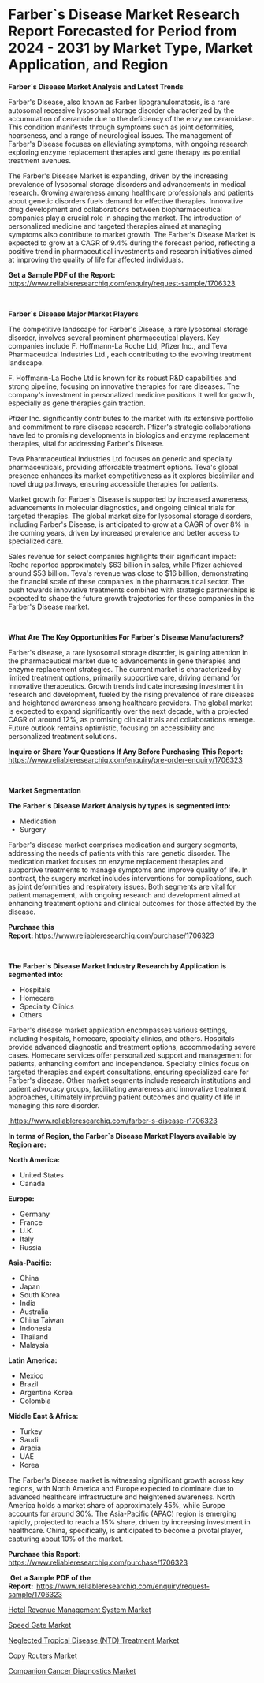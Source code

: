 <p><h1>Farber`s Disease Market Research Report Forecasted for Period from 2024 -  2031 by Market Type, Market Application, and Region</h1></p><p><strong>Farber`s Disease Market Analysis and Latest Trends</strong></p>
<p><p>Farber's Disease, also known as Farber lipogranulomatosis, is a rare autosomal recessive lysosomal storage disorder characterized by the accumulation of ceramide due to the deficiency of the enzyme ceramidase. This condition manifests through symptoms such as joint deformities, hoarseness, and a range of neurological issues. The management of Farber's Disease focuses on alleviating symptoms, with ongoing research exploring enzyme replacement therapies and gene therapy as potential treatment avenues.</p><p>The Farber's Disease Market is expanding, driven by the increasing prevalence of lysosomal storage disorders and advancements in medical research. Growing awareness among healthcare professionals and patients about genetic disorders fuels demand for effective therapies. Innovative drug development and collaborations between biopharmaceutical companies play a crucial role in shaping the market. The introduction of personalized medicine and targeted therapies aimed at managing symptoms also contribute to market growth. The Farber's Disease Market is expected to grow at a CAGR of 9.4% during the forecast period, reflecting a positive trend in pharmaceutical investments and research initiatives aimed at improving the quality of life for affected individuals.</p></p>
<p><strong>Get a Sample PDF of the Report:&nbsp;</strong> <a href="https://www.reliableresearchiq.com/enquiry/request-sample/1706323?utm_campaign=1461&utm_medium=2&utm_source=Github&utm_content=ia&utm_term=21102024&utm_id=farbers-disease">https://www.reliableresearchiq.com/enquiry/request-sample/1706323</a></p>
<p>&nbsp;</p>
<p><strong>Farber`s Disease Major Market Players</strong></p>
<p><p>The competitive landscape for Farber's Disease, a rare lysosomal storage disorder, involves several prominent pharmaceutical players. Key companies include F. Hoffmann-La Roche Ltd, Pfizer Inc., and Teva Pharmaceutical Industries Ltd., each contributing to the evolving treatment landscape.</p><p>F. Hoffmann-La Roche Ltd is known for its robust R&D capabilities and strong pipeline, focusing on innovative therapies for rare diseases. The company's investment in personalized medicine positions it well for growth, especially as gene therapies gain traction.</p><p>Pfizer Inc. significantly contributes to the market with its extensive portfolio and commitment to rare disease research. Pfizer's strategic collaborations have led to promising developments in biologics and enzyme replacement therapies, vital for addressing Farber's Disease.</p><p>Teva Pharmaceutical Industries Ltd focuses on generic and specialty pharmaceuticals, providing affordable treatment options. Teva's global presence enhances its market competitiveness as it explores biosimilar and novel drug pathways, ensuring accessible therapies for patients.</p><p>Market growth for Farber's Disease is supported by increased awareness, advancements in molecular diagnostics, and ongoing clinical trials for targeted therapies. The global market size for lysosomal storage disorders, including Farber's Disease, is anticipated to grow at a CAGR of over 8% in the coming years, driven by increased prevalence and better access to specialized care.</p><p>Sales revenue for select companies highlights their significant impact: Roche reported approximately $63 billion in sales, while Pfizer achieved around $53 billion. Teva's revenue was close to $16 billion, demonstrating the financial scale of these companies in the pharmaceutical sector. The push towards innovative treatments combined with strategic partnerships is expected to shape the future growth trajectories for these companies in the Farber's Disease market.</p></p>
<p>&nbsp;</p>
<p><strong>What Are The Key Opportunities For Farber`s Disease Manufacturers?</strong></p>
<p><p>Farber's disease, a rare lysosomal storage disorder, is gaining attention in the pharmaceutical market due to advancements in gene therapies and enzyme replacement strategies. The current market is characterized by limited treatment options, primarily supportive care, driving demand for innovative therapeutics. Growth trends indicate increasing investment in research and development, fueled by the rising prevalence of rare diseases and heightened awareness among healthcare providers. The global market is expected to expand significantly over the next decade, with a projected CAGR of around 12%, as promising clinical trials and collaborations emerge. Future outlook remains optimistic, focusing on accessibility and personalized treatment solutions.</p></p>
<p><strong>Inquire or Share Your Questions If Any Before Purchasing This Report:</strong> <a href="https://www.reliableresearchiq.com/enquiry/pre-order-enquiry/1706323?utm_campaign=1461&utm_medium=2&utm_source=Github&utm_content=ia&utm_term=21102024&utm_id=farbers-disease">https://www.reliableresearchiq.com/enquiry/pre-order-enquiry/1706323</a></p>
<p>&nbsp;</p>
<p><strong>Market Segmentation</strong></p>
<p><strong>The Farber`s Disease Market Analysis by types is segmented into:</strong></p>
<p><ul><li>Medication</li><li>Surgery</li></ul></p>
<p><p>Farber's disease market comprises medication and surgery segments, addressing the needs of patients with this rare genetic disorder. The medication market focuses on enzyme replacement therapies and supportive treatments to manage symptoms and improve quality of life. In contrast, the surgery market includes interventions for complications, such as joint deformities and respiratory issues. Both segments are vital for patient management, with ongoing research and development aimed at enhancing treatment options and clinical outcomes for those affected by the disease.</p></p>
<p><strong>Purchase this Report:&nbsp;</strong><a href="https://www.reliableresearchiq.com/purchase/1706323?utm_campaign=1461&utm_medium=2&utm_source=Github&utm_content=ia&utm_term=21102024&utm_id=farbers-disease">https://www.reliableresearchiq.com/purchase/1706323</a></p>
<p>&nbsp;</p>
<p><strong>The Farber`s Disease Market Industry Research by Application is segmented into:</strong></p>
<p><ul><li>Hospitals</li><li>Homecare</li><li>Specialty Clinics</li><li>Others</li></ul></p>
<p><p>Farber's disease market application encompasses various settings, including hospitals, homecare, specialty clinics, and others. Hospitals provide advanced diagnostic and treatment options, accommodating severe cases. Homecare services offer personalized support and management for patients, enhancing comfort and independence. Specialty clinics focus on targeted therapies and expert consultations, ensuring specialized care for Farber's disease. Other market segments include research institutions and patient advocacy groups, facilitating awareness and innovative treatment approaches, ultimately improving patient outcomes and quality of life in managing this rare disorder.</p></p>
<p><a href="https://www.reliableresearchiq.com/farber-s-disease-r1706323?utm_campaign=1461&utm_medium=2&utm_source=Github&utm_content=ia&utm_term=21102024&utm_id=farbers-disease">&nbsp;https://www.reliableresearchiq.com/farber-s-disease-r1706323</a></p>
<p><strong>In terms of Region, the Farber`s Disease Market Players available by Region are:</strong></p>
<p>
    <p> <strong> North America: </strong>
        <ul>
            <li>United States</li>
            <li>Canada</li>
        </ul>
        </p> 
    <p> <strong> Europe: </strong>
        <ul>
            <li>Germany</li>
            <li>France</li>
            <li>U.K.</li>
            <li>Italy</li>
            <li>Russia</li>
        </ul>
        </p> 
    <p> <strong> Asia-Pacific: </strong>
        <ul>
            <li>China</li>
            <li>Japan</li>
            <li>South Korea</li>
            <li>India</li>
            <li>Australia</li>
            <li>China Taiwan</li>
            <li>Indonesia</li>
            <li>Thailand</li>
            <li>Malaysia</li>
        </ul>
        </p> 
    <p> <strong> Latin America: </strong>
        <ul>
            <li>Mexico</li>
            <li>Brazil</li>
            <li>Argentina Korea</li>
            <li>Colombia</li>
        </ul>
        </p> 
    <p> <strong> Middle East & Africa: </strong>
        <ul>
            <li>Turkey</li>
            <li>Saudi</li>
            <li>Arabia</li>
            <li>UAE</li>
            <li>Korea</li>
        </ul>
    </p>
    </p>
<p><p>The Farber's Disease market is witnessing significant growth across key regions, with North America and Europe expected to dominate due to advanced healthcare infrastructure and heightened awareness. North America holds a market share of approximately 45%, while Europe accounts for around 30%. The Asia-Pacific (APAC) region is emerging rapidly, projected to reach a 15% share, driven by increasing investment in healthcare. China, specifically, is anticipated to become a pivotal player, capturing about 10% of the market.</p></p>
<p><strong>Purchase this Report: </strong><a href="https://www.reliableresearchiq.com/purchase/1706323?utm_campaign=1461&utm_medium=2&utm_source=Github&utm_content=ia&utm_term=21102024&utm_id=farbers-disease">https://www.reliableresearchiq.com/purchase/1706323</a></p>
<p>&nbsp;<strong>Get a Sample PDF of the Report:&nbsp;&nbsp;</strong><a href="https://www.reliableresearchiq.com/enquiry/request-sample/1706323?utm_campaign=1461&utm_medium=2&utm_source=Github&utm_content=ia&utm_term=21102024&utm_id=farbers-disease">https://www.reliableresearchiq.com/enquiry/request-sample/1706323</a></p>
<p><strong></strong></p>
<p><p><a href="https://www.linkedin.com/pulse/global-hotel-revenue-management-system-market-landscape-future-paqmc?utm_campaign=1461&utm_medium=2&utm_source=Github&utm_content=ia&utm_term=21102024&utm_id=farbers-disease">Hotel Revenue Management System Market</a></p><p><a href="https://issuu.com/reportprime-2/docs/speed-gate-market-size-2030.pptx_4b1474f3eaa932?utm_campaign=1461&utm_medium=2&utm_source=Github&utm_content=ia&utm_term=21102024&utm_id=farbers-disease">Speed Gate Market</a></p><p><a href="https://github.com/seemagartingsvo/Market-Research-Report-List-1/blob/main/neglected-tropical-disease-ntd-treatment-market.md?utm_campaign=1461&utm_medium=2&utm_source=Github&utm_content=ia&utm_term=21102024&utm_id=farbers-disease">Neglected Tropical Disease (NTD) Treatment Market</a></p><p><a href="https://issuu.com/reportprime-2/docs/copy-routers-market-size-2030.pptx_70c6d08aefaa90?utm_campaign=1461&utm_medium=2&utm_source=Github&utm_content=ia&utm_term=21102024&utm_id=farbers-disease">Copy Routers Market</a></p><p><a href="https://github.com/dave2as/Market-Research-Report-List-1/blob/main/companion-cancer-diagnostics-market.md?utm_campaign=1461&utm_medium=2&utm_source=Github&utm_content=ia&utm_term=21102024&utm_id=farbers-disease">Companion Cancer Diagnostics Market</a></p></p>